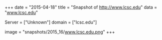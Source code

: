 
+++
date = "2015-04-18"
title = "Snapshot of http://www.lcsc.edu"
data = "www.lcsc.edu"

Server = ["Unknown"]
domain = ["lcsc.edu"]

  image = "snapshots/2015_16/www.lcsc.edu.png"
+++
#
